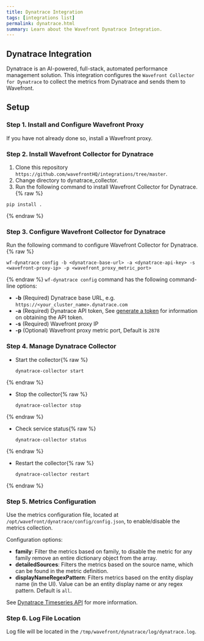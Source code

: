 ```yaml
---
title: Dynatrace Integration
tags: [integrations list]
permalink: dynatrace.html
summary: Learn about the Wavefront Dynatrace Integration.
---
```

## Dynatrace Integration

Dynatrace is an AI-powered, full-stack, automated performance management solution.  This integration configures the `Wavefront Collector for Dynatrace` to collect the metrics from Dynatrace and sends them to Wavefront.
## Setup

### Step 1. Install and Configure Wavefront Proxy
If you have not already done so, install a Wavefront proxy.

### Step 2. Install Wavefront Collector for Dynatrace
1. Clone this repository `https://github.com/wavefrontHQ/integrations/tree/master`.
2. Change directory to dynatrace_collector.
3. Run the following command to install Wavefront Collector for Dynatrace.
{% raw %}
```
pip install .
```
{% endraw %}

### Step 3. Configure Wavefront Collector for Dynatrace
Run the following command to configure Wavefront Collector for Dynatrace.{% raw %}
```
wf-dynatrace config -b <dynatrace-base-url> -a <dynatrace-api-key> -s <wavefront-proxy-ip> -p <wavefront_proxy_metric_port>
```
{% endraw %}
`wf-dynatrace config` command has the following command-line options:  
  
* **-b** (Required) Dynatrace base URL, e.g. `https://<your_cluster_name>.dynatrace.com`
* **-a** (Required) Dynatrace API token, See [generate a token](https://www.dynatrace.com/support/help/extend-dynatrace/dynatrace-api/basics/dynatrace-api-authentication/) for information on obtaining the API token.
* **-s** (Required) Wavefront proxy IP
* **-p** (Optional) Wavefront proxy metric port, Default is `2878`   

### Step 4. Manage Dynatrace Collector
- Start the collector{% raw %}
    ```
    dynatrace-collector start
    ```
{% endraw %}
- Stop the collector{% raw %}
    ```
    dynatrace-collector stop
    ```
{% endraw %}
- Check service status{% raw %}
    ```
    dynatrace-collector status
    ```
{% endraw %}
- Restart the collector{% raw %}
    ```
    dynatrace-collector restart
    ```
{% endraw %}

### Step 5. Metrics Configuration
Use the metrics configuration file, located at `/opt/wavefront/dynatrace/config/config.json`, to enable/disable the metrics collection.

Configuration options:
* **family**:  Filter the metrics based on family, to disable the metric for any family remove an entire dictionary object from the array.
* **detailedSources**: Filters the metrics based on the source name, which can be found in the metric definition.
* **displayNameRegexPattern**: Filters metrics based on the entity display name (in the UI). Value can be an entity display name or any regex pattern. Default is `all`.

See [Dynatrace Timeseries API](https://www.dynatrace.com/support/help/extend-dynatrace/dynatrace-api/environment-api/timeseries/) for more information.

### Step 6. Log File Location
Log file will be located in the `/tmp/wavefront/dynatrace/log/dynatrace.log`.
